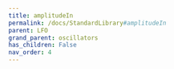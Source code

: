 ```yaml
---
title: amplitudeIn
permalink: /docs/StandardLibrary#amplitudeIn
parent: LFO
grand_parent: oscillators
has_children: False
nav_order: 4
---
```

